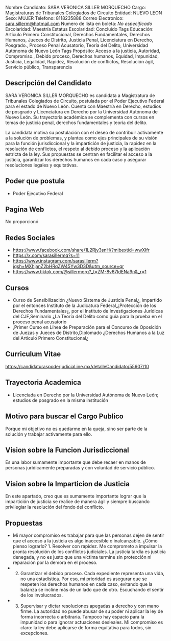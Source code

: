 Nombre Candidato: SARA VERONICA SILLER MORQUECHO
Cargo: Magistraturas de Tribunales Colegiados de Circuito
Entidad: NUEVO LEON
Sexo: MUJER
Telefono: 8118235888
Correo Electronico: sara.sillerm@hotmail.com
Numero de lista en boleta: *No especificado*
Escolaridad: Maestría
Estatus Escolaridad: Concluido
Tags Educación: Artículo Primero Constitucional, Derechos Fundamentales, Derechos Humanos, Jueces de Distrito, Justicia Penal, Licenciatura en Derecho, Posgrado., Proceso Penal Acusatorio, Teoría del Delito, Universidad Autónoma de Nuevo León
Tags Propósito: Acceso a la justicia, Autoridad, Compromiso., Debido proceso, Derechos humanos, Equidad, Impunidad, Justicia, Legalidad, Rapidez, Resolución de conflictos, Resolución ágil, Servicio público, Transparencia


## Descripción del Candidato 

SARA VERONICA SILLER MORQUECHO es candidata a Magistratura de Tribunales Colegiados de Circuito, postulada por el Poder Ejecutivo Federal para el estado de Nuevo León. Cuenta con Maestría en Derecho, estudios de posgrado y Licenciatura en Derecho por la Universidad Autónoma de Nuevo León. Su trayectoria académica se complementa con cursos en temas de justicia penal, derechos fundamentales y teoría del delito.

La candidata motiva su postulación con el deseo de contribuir activamente a la solución de problemas, y plantea como ejes principales de su visión para la función jurisdiccional y la impartición de justicia, la rapidez en la resolución de conflictos, el respeto al debido proceso y la aplicación estricta de la ley. Sus propuestas se centran en facilitar el acceso a la justicia, garantizar los derechos humanos en cada caso y asegurar resoluciones legales y equitativas.


## Poder que postula

- Poder Ejecutivo Federal


## Pagina Web

No proporcionó


## Redes Sociales

- https://www.facebook.com/share/1L2Rjy3snH/?mibextid=wwXIfr
- https://x.com/sarasillermq?s=11
- https://www.instagram.com/sarasillerm?igsh=MXhjanZ2bHRqZW45Yw3D3D&utm_source=qr
- https://www.tiktok.com/@sillermorq?_t=ZM-8v67IdENa9n&_r=1


## Cursos

- Curso de Sensibilización ¿Nuevo Sistema de Justicia Penal¿, impartido por el entonces Instituto de la Judicatura Federal,¿Protección de los Derechos Fundamentales¿, por el Instituto de Investigaciones Jurídicas del CJF,Seminario ¿La Teoría del Delito como guía para la prueba en el proceso penal acusatorio
- ,Primer Curso en Línea de Preparación para el Concurso de Oposición de Juezas y Jueces de Distrito,Diplomado ¿Derechos Humanos a la Luz del Artículo Primero Constitucional¿


## Curriculum Vitae

https://candidaturaspoderjudicial.ine.mx/detalleCandidato/55607/10


## Trayectoria Academica

- Licenciada en Derecho por la Universidad Autónoma de Nuevo León; estudios de posgrado en la misma institución


## Motivo para buscar el Cargo Publico

Porque mi objetivo no es quedarme en la queja, sino ser parte de la solución y trabajar activamente para ello.


## Vision sobre la Funcion Jurisdiccional

Es una labor sumamente importante que debe recaer en manos de personas jurídicamente preparadas y con voluntad de servicio público.


## Vision sobre la Imparticion de Justicia

En este apartado, creo que es sumamente importante lograr que la impartición de justicia se realice de manera ágil y siempre buscando privilegiar la resolución del fondo del conflicto.


## Propuestas

- Mi mayor compromiso es trabajar para que las personas dejen de sentir que el acceso a la justicia es algo inaccesible o inalcanzable. ¿Cómo pienso lograrlo? 1. Resolver con rapidez. Me comprometo a impulsar la pronta resolución de los conflictos judiciales. La justicia tardía es justicia denegada, y no es justo que una víctima termine sin protección ni reparación por la demora en el proceso.
- 2. Garantizar el debido proceso. Cada expediente representa una vida, no una estadística. Por eso, mi prioridad es asegurar que se respeten los derechos humanos en cada caso, evitando que la balanza se incline más de un lado que de otro. Escuchando el sentir de los involucrados.
- 3. Supervisar y dictar resoluciones apegadas a derecho y con mano firme. La autoridad no puede abusar de su poder ni aplicar la ley de forma incorrecta o arbitraria. Tampoco hay espacio para la impunidad o para ignorar actuaciones desleales. Mi compromiso es claro: la ley debe aplicarse de forma equitativa para todos, sin excepciones.

